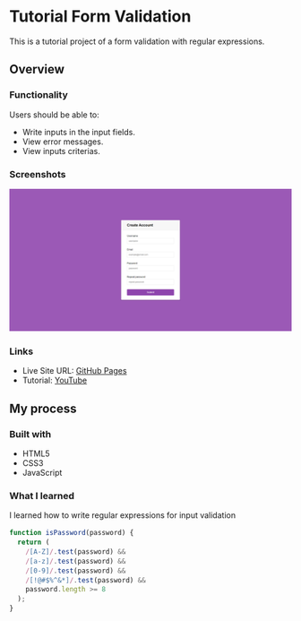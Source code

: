 # Tutorial Form Validation

This is a tutorial project of a form validation with regular expressions.

## Overview

### Functionality

Users should be able to:

- Write inputs in the input fields.
- View error messages.
- View inputs criterias.

### Screenshots

![](/screenshots/screenshot1.png)

### Links

- Live Site URL: [GitHub Pages](https://aref-akminasi.github.io/tutorial-form-validation/)
- Tutorial: [YouTube](https://www.youtube.com/watch?v=rsd4FNGTRBw&list=WL&index=4&ab_channel=FlorinPop)

## My process

### Built with

- HTML5
- CSS3
- JavaScript

### What I learned

I learned how to write regular expressions for input validation

```js
function isPassword(password) {
  return (
    /[A-Z]/.test(password) &&
    /[a-z]/.test(password) &&
    /[0-9]/.test(password) &&
    /[!@#$%^&*]/.test(password) &&
    password.length >= 8
  );
}
```
